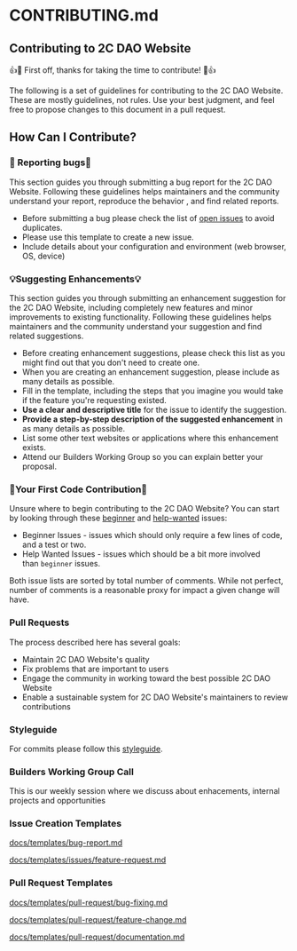 # CONTRIBUTING.md

## Contributing to 2C DAO Website

👍🎉 First off, thanks for taking the time to contribute! 🎉👍

The following is a set of guidelines for contributing to the 2C DAO Website. These are mostly guidelines, not rules. Use your best judgment, and feel free to propose changes to this document in a pull request.

## How Can I Contribute?

### 🐞 Reporting bugs🐞

This section guides you through submitting a bug report for the 2C DAO Website. Following these guidelines helps maintainers and the community understand your report, reproduce the behavior , and find related reports.

- Before submitting a bug please check the list of [open issues](https://github.com/twos-complement/indiedao/issues) to avoid duplicates.
- Please use this template to create a new issue.
- Include details about your configuration and environment (web browser, OS, device)

### 💡Suggesting Enhancements💡

This section guides you through submitting an enhancement suggestion for the 2C DAO Website, including completely new features and minor improvements to existing functionality. Following these guidelines helps maintainers and the community understand your suggestion and find related suggestions.

- Before creating enhancement suggestions, please check this list as you might find out that you don't need to create one.
- When you are creating an enhancement suggestion, please include as many details as possible.
- Fill in the template, including the steps that you imagine you would take if the feature you're requesting existed.
- **Use a clear and descriptive title** for the issue to identify the suggestion.
- **Provide a step-by-step description of the suggested enhancement** in as many details as possible.
- List some other text websites or applications where this enhancement exists.
- Attend our Builders Working Group so you can explain better your proposal.

### 🐣Your First Code Contribution🐣

Unsure where to begin contributing to the 2C DAO Website? You can start by looking through these [beginner](https://github.com/twos-complement/indiedao/labels/beginner) and [help-wanted](https://github.com/twos-complement/indiedao/labels/help-wanted) issues:

- Beginner Issues - issues which should only require a few lines of code, and a test or two.
- Help Wanted Issues - issues which should be a bit more involved than `beginner` issues.

Both issue lists are sorted by total number of comments. While not perfect, number of comments is a reasonable proxy for impact a given change will have.

### **Pull Requests**

The process described here has several goals:

- Maintain 2C DAO Website's quality
- Fix problems that are important to users
- Engage the community in working toward the best possible 2C DAO Website
- Enable a sustainable system for 2C DAO Website's maintainers to review contributions

### Styleguide

For commits please follow this [styleguide](https://www.conventionalcommits.org/en/v1.0.0/).

### Builders Working Group Call

This is our weekly session where we discuss about enhacements, internal projects and opportunities

### Issue Creation Templates

[docs/templates/bug-report.md](/docs/templates/issues/bug-report.md)

[docs/templates/issues/feature-request.md](docs/templates/issues/feature-request.md)

### Pull Request Templates

[docs/templates/pull-request/bug-fixing.md](/docs/templates/pull-request/bug-fixing.md)

[docs/templates/pull-request/feature-change.md](/docs/templates/pull-request/feature-change.md)

[docs/templates/pull-request/documentation.md](/docs/templates/pull-request/documentation.md)
